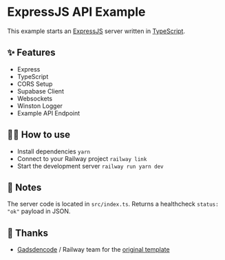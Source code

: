 # ExpressJS API Example

This example starts an [ExpressJS](https://expressjs.com/) server written in [TypeScript](https://www.typescriptlang.org/).

## ✨ Features

- Express
- TypeScript
- CORS Setup
- Supabase Client
- Websockets
- Winston Logger
- Example API Endpoint

## 💁‍♀️ How to use

- Install dependencies `yarn`
- Connect to your Railway project `railway link`
- Start the development server `railway run yarn dev`

## 📝 Notes

The server code is located in `src/index.ts`. Returns a healthcheck `status: "ok"` payload in JSON.

## 👏 Thanks

- [Gadsdencode](https://github.com/gadsdencode) / Railway team for the [original template](https://github.com/railwayapp-templates/expressjs)
